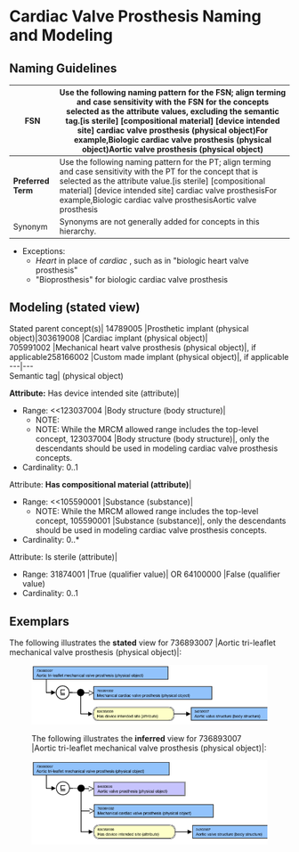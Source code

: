 # Cardiac Valve Prosthesis Naming and Modeling

## Naming Guidelines

**FSN**|  Use the following naming pattern for the FSN; align terming and case sensitivity with the FSN for the concepts selected as the attribute values, excluding the semantic tag.[is sterile] [compositional material] [device intended site] cardiac valve prosthesis (physical object)For example,Biologic cardiac valve prosthesis (physical object)Aortic valve prosthesis (physical object)  
---|---  
**Preferred Term**|  Use the following naming pattern for the PT; align terming and case sensitivity with the PT for the concept that is selected as the attribute value.[is sterile] [compositional material] [device intended site] cardiac valve prosthesisFor example,Biologic cardiac valve prosthesisAortic valve prosthesis  
Synonym| Synonyms are not generally added for concepts in this hierarchy.

  * Exceptions:
    * _Heart_ in place of _cardiac_ , such as in "biologic heart valve prosthesis"
    * "Bioprosthesis" for biologic cardiac valve prosthesis

  
  
## Modeling (stated view)

Stated parent concept(s)| 14789005 |Prosthetic implant (physical object)|303619008 |Cardiac implant (physical object)|  
705991002 |Mechanical heart valve prosthesis (physical object)|, if applicable258166002 |Custom made implant (physical object)|, if applicable  
---|---  
Semantic tag| (physical object)  
  
**Attribute:** Has device intended site (attribute)| 

  * Range: <<123037004 |Body structure (body structure)|
    * NOTE: 
    * NOTE: While the MRCM allowed range includes the top-level concept, 123037004 |Body structure (body structure)|, only the descendants should be used in modeling cardiac valve prosthesis concepts.
  * Cardinality: 0..1

  
Attribute: **Has compositional material (attribute)**| 

  * Range: <<105590001 |Substance (substance)|
    * NOTE: While the MRCM allowed range includes the top-level concept, 105590001 |Substance (substance)|, only the descendants should be used in modeling cardiac valve prosthesis concepts.
  * Cardinality: 0..*

  
Attribute: Is sterile (attribute)| 

  * Range: 31874001 |True (qualifier value)| OR 64100000 |False (qualifier value)
  * Cardinality: 0..1

  
  
## Exemplars

The following illustrates the **stated** view for 736893007 |Aortic tri-leaflet mechanical valve prosthesis (physical object)|:

<figure><img src="images/174691277.png" alt="" title=""><figcaption><p>The following illustrates the <strong>inferred</strong> view for 736893007 |Aortic tri-leaflet mechanical valve prosthesis (physical object)|:</p></figcaption></figure>

<figure><img src="images/174691278.png" alt="" title=""></figure>
